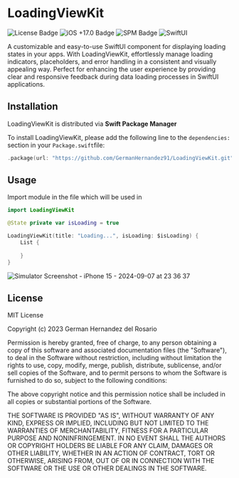 # LoadingViewKit

![License Badge](https://img.shields.io/badge/license-MIT-lightgray)
![iOS +17.0 Badge](https://img.shields.io/badge/iOS-17.0+-blue.svg)
![SPM Badge](https://shields.io/badge/SPM-compatible-brightgreen)
![SwiftUI](https://img.shields.io/badge/SwiftUI--orange)

A customizable and easy-to-use SwiftUI component for displaying loading states in your apps. With LoadingViewKit, effortlessly manage loading indicators, placeholders, and error handling in a consistent and visually appealing way. Perfect for enhancing the user experience by providing clear and responsive feedback during data loading processes in SwiftUI applications.


## Installation
LoadingViewKit is distributed via **Swift Package Manager**

To install LoadingViewKit, please add the following line to the `dependencies:` section in your `Package.swift`file:

```swift
.package(url: "https://github.com/GermanHernandez91/LoadingViewKit.git", .upToNextMinor(from: "1.0.0")
```

## Usage

Import module in the file which will be used in

```swift
import LoadingViewKit

@State private var isLoading = true

LoadingViewKit(title: "Loading...", isLoading: $isLoading) {
    List {
        
    }
}

```

![Simulator Screenshot - iPhone 15 - 2024-09-07 at 23 36 37](https://github.com/user-attachments/assets/7c15a944-b832-4f36-be0c-48c3d1f293fc)

## License
MIT License

Copyright (c) 2023 German Hernandez del Rosario

Permission is hereby granted, free of charge, to any person obtaining a copy
of this software and associated documentation files (the "Software"), to deal
in the Software without restriction, including without limitation the rights
to use, copy, modify, merge, publish, distribute, sublicense, and/or sell
copies of the Software, and to permit persons to whom the Software is
furnished to do so, subject to the following conditions:

The above copyright notice and this permission notice shall be included in all
copies or substantial portions of the Software.

THE SOFTWARE IS PROVIDED "AS IS", WITHOUT WARRANTY OF ANY KIND, EXPRESS OR
IMPLIED, INCLUDING BUT NOT LIMITED TO THE WARRANTIES OF MERCHANTABILITY,
FITNESS FOR A PARTICULAR PURPOSE AND NONINFRINGEMENT. IN NO EVENT SHALL THE
AUTHORS OR COPYRIGHT HOLDERS BE LIABLE FOR ANY CLAIM, DAMAGES OR OTHER
LIABILITY, WHETHER IN AN ACTION OF CONTRACT, TORT OR OTHERWISE, ARISING FROM,
OUT OF OR IN CONNECTION WITH THE SOFTWARE OR THE USE OR OTHER DEALINGS IN THE
SOFTWARE.
